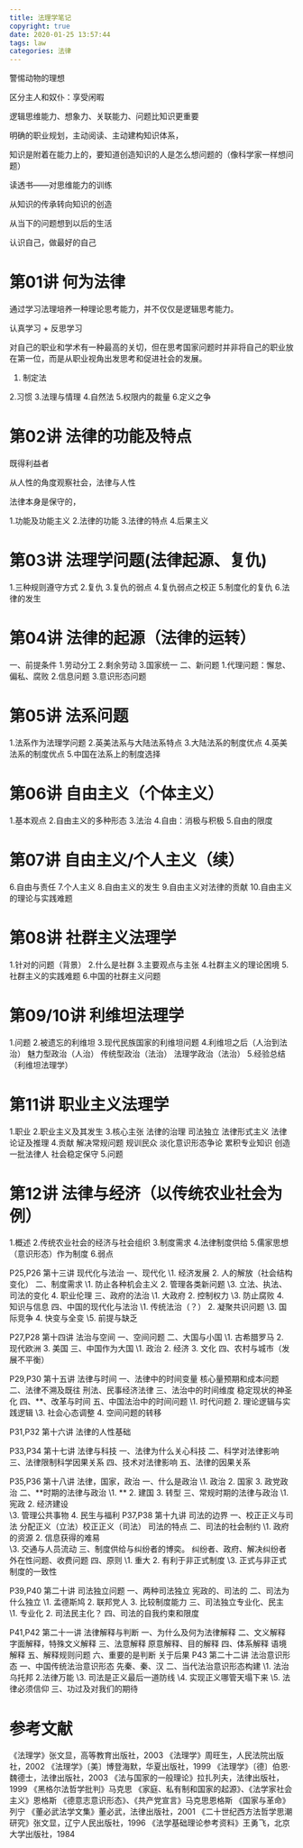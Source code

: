 ```yaml
---
title: 法理学笔记
copyright: true
date: 2020-01-25 13:57:44
tags: law
categories: 法律
---
```


警惕动物的理想

区分主人和奴仆：享受闲暇

逻辑思维能力、想象力、关联能力、问题比知识更重要

明确的职业规划，主动阅读、主动建构知识体系，

知识是附着在能力上的，要知道创造知识的人是怎么想问题的（像科学家一样想问题）

读透书——对思维能力的训练

从知识的传承转向知识的创造

从当下的问题想到以后的生活

认识自己，做最好的自己



# 第01讲 何为法律

通过学习法理培养一种理论思考能力，并不仅仅是逻辑思考能力。

认真学习 + 反思学习

对自己的职业和学术有一种最高的关切，但在思考国家问题时并非将自己的职业放在第一位，而是从职业视角出发思考和促进社会的发展。

1. 制定法

2.习惯
3.法理与情理
4.自然法
5.权限内的裁量
6.定义之争

#  第02讲 法律的功能及特点

既得利益者

从人性的角度观察社会，法律与人性

法律本身是保守的，

1.功能及功能主义
2.法律的功能
3.法律的特点
4.后果主义 

# 第03讲 法理学问题(法律起源、复仇)
1.三种规则遵守方式
2.复仇 
3.复仇的弱点
4.复仇弱点之校正
5.制度化的复仇
6.法律的发生

# 第04讲 法律的起源（法律的运转）
一、前提条件
1.劳动分工
2.剩余劳动
3.国家统一
二、新问题
1.代理问题：懈怠、偏私、腐败
2.信息问题
3.意识形态问题

# 第05讲 法系问题
1.法系作为法理学问题
2.英美法系与大陆法系特点
3.大陆法系的制度优点
4.英美法系的制度优点
5.中国在法系上的制度选择

# 第06讲 自由主义（个体主义）
1.基本观点
2.自由主义的多种形态
3.法治
4.自由：消极与积极
5.自由的限度

# 第07讲 自由主义/个人主义（续）
6.自由与责任
7.个人主义
8.自由主义的发生
9.自由主义对法律的贡献
10.自由主义的理论与实践难题

# 第08讲 社群主义法理学
1.针对的问题（背景）
2.什么是社群
3.主要观点与主张
4.社群主义的理论困境
5.社群主义的实践难题
6.中国的社群主义问题

# 第09/10讲 利维坦法理学
1.问题
2.被遗忘的利维坦
3.现代民族国家的利维坦问题
4.利维坦之后（人治到法治）
魅力型政治（人治）
传统型政治（法治）
法理学政治（法治）
5.经验总结（利维坦法理学） 

# 第11讲 职业主义法理学
1.职业
2.职业主义及其发生
3.核心主张
法律的治理
司法独立 
法律形式主义
法律论证及推理 
4.贡献
解决常规问题
规训民众
淡化意识形态争论
累积专业知识
创造一批法律人
社会稳定保守
5.问题

# 第12讲 法律与经济（以传统农业社会为例）
1.概述
2.传统农业社会的经济与社会组织
3.制度需求
4.法律制度供给
5.儒家思想（意识形态）作为制度
6.弱点



P25,P26 第十三讲 现代化与法治
一、现代化
\1. 经济发展  2. 人的解放（社会结构变化）
二、制度需求
\1. 防止各种机会主义  2. 管理各类新问题
\3. 立法、执法、司法的变化  4. 职业伦理
三、政府的法治
\1. 大政府  2. 控制权力 
\3. 防止腐败  4. 知识与信息
四、中国的现代化与法治
\1. 传统法治（？） 2. 凝聚共识问题
\3. 国际竞争  4. 快变与全变
\5. 前提与缺乏

P27,P28 第十四讲 法治与空间
一、空间问题
二、大国与小国
\1. 古希腊罗马  2. 现代欧洲  3. 美国
三、中国作为大国
\1. 政治  2. 经济  3. 文化
四、农村与城市（发展不平衡）

P29,P30 第十五讲 法律与时间
一、法律中的时间变量
       核心量预期和成本问题
二、法律不溯及既往
       刑法、民事经济法律
三、法治中的时间维度
       稳定现状的神圣化
四、**、改革与时间
五、中国法治中的时间问题
\1. 时代问题  2. 理论逻辑与实践逻辑
\3. 社会心态调整  4. 空间问题的转移

P31,P32 第十六讲 法律的人性基础



P33,P34 第十七讲 法律与科技
一、法律为什么关心科技
二、科学对法律影响
三、法律限制科学因果关系
四、技术对法律影响
五、法律的因果关系

P35,P36 第十八讲 法律，国家，政治
一、什么是政治
\1. 政治  2. 国家  3. 政党政治
二、**时期的法律与政治
\1. **  2. 建国  3. 转型
三、常规时期的法律与政治
\1. 宪政  2. 经济建设  
    \3. 管理公共事物  4. 民生与福利
P37,P38 第十九讲 司法的边界
一、校正正义与司法
       分配正义（立法）校正正义（司法）
       司法的特点
二、司法的社会制约
\1. 政府的资源  2. 信息获得的难易  
\3. 交通与人员流动
三、制度供给与纠纷者的博奕。
       纠纷者、政府、解决纠纷者
       外在性问题、收费问题
四、原则
\1. 重大  2. 有利于非正式制度
\3. 正式与非正式制度的一致性

P39,P40 第二十讲 司法独立问题
一、两种司法独立
       宪政的、司法的
二、司法为什么独立
\1. 孟德斯鸠  2. 联邦党人  3. 比较制度能力
三、司法独立专业化、民主
\1. 专业化  2. 司法民主化？
四、司法的自我约束和限度

P41,P42 第二十一讲 法律解释与判断
一、为什么及何为法律解释
二、文义解释
       字面解释，特殊文义解释
三、法意解释
       原意解释、目的解释
四、体系解释
       语境解释
五、解释规则问题
六、重要的是判断
       关于后果
P43 第二十二讲 法治意识形态
一、中国传统法治意识形态
       先秦、秦、汉
二、当代法治意识形态构建
\1. 法治乌托邦  2.法律万能
\3. 司法是正义最后一道防线
\4. 实现正义哪管天塌下来
\5. 法律必须信仰
三、功过及对我们的期待



# 参考文献
《法理学》张文显，高等教育出版社，2003
《法理学》周旺生，人民法院出版社，2002
《法理学》〔美〕博登海默，华夏出版社，1999
《法理学》〔德〕伯恩·魏德士，法律出版社，2003
《法与国家的一般理论》拉扎列夫，法律出版社，1999
《黑格尔法哲学批判》马克思
《家庭、私有制和国家的起源》、《法学家社会主义》恩格斯
《德意志意识形态》、《共产党宣言》马克思恩格斯
《国家与革命》列宁
《董必武法学文集》董必武，法律出版社，2001
《二十世纪西方法哲学思潮研究》张文显，辽宁人民出版社，1996
《法学基础理论参考资料》王勇飞，北京大学出版社，1984
